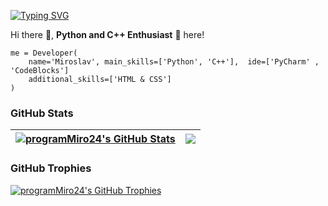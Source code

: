 [![Typing SVG](https://readme-typing-svg.demolab.com?font=Fira+Code&pause=1000&random=false&width=435&lines=Python+Student+in+SoftUni)](https://git.io/typing-svg)

Hi there 👋, **Python and C++ Enthusiast** 🐍 here!  

```
me = Developer(  
    name='Miroslav', main_skills=['Python', 'C++'],  ide=['PyCharm' , 'CodeBlocks'] 
    additional_skills=['HTML & CSS']
)
```
### GitHub Stats

|<a href="#"><img align="center" src="https://github-readme-stats.vercel.app/api?username=programMiro24&show_icons=true&include_all_commits=true&hide_border=true" alt="programMiro24's GitHub Stats" /></a> | <a href="#"><img align="center" src="https://github-readme-stats.vercel.app/api/top-langs/?username=programMiro24&layout=compact&hide_border=true" /></a> |
| ------------- | ------------- |

### GitHub Trophies

<a href="#"><img align="center" src="https://github-profile-trophy.vercel.app/?username=programMiro24&column=7" alt="programMiro24's GitHub Trophies" /></a>


